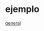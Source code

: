 # ejemplo

[general](ejemplo%20c8503437c691459eb1e712cd12ff8f29/general%205c1608473e85455982e320ae80bc48e7.md)